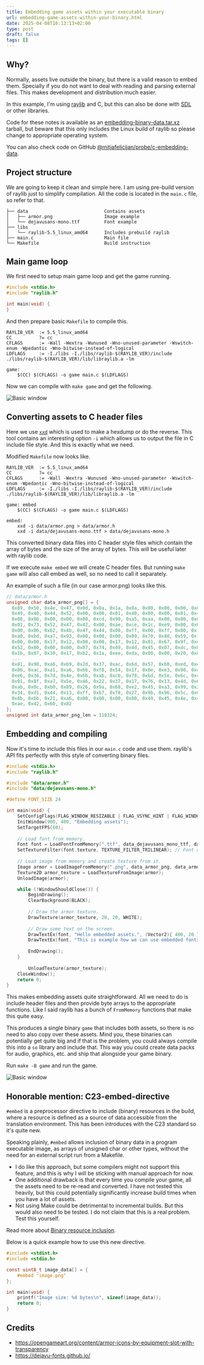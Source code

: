 ```yaml
---
title: Embedding game assets within your executable binary
url: embedding-game-assets-within-your-binary.html
date: 2025-04-08T16:13:13+02:00
type: post
draft: false
tags: []
---
```


## Why?

Normally, assets live outside the binary, but there is a valid reason to embed
them. Specially if you do not want to deal with reading and parsing external
files. This makes development and distribution much easier.

In this example, I'm using [raylib](https://github.com/raysan5/raylib) and C,
but this can also be done with [SDL](https://github.com/libsdl-org/SDL) or
other libraries.

Code for these notes is available as an
[embedding-binary-data.tar.xz](/assets/notes/embedding-binary-data.tar.xz)
tarball, but beware that this only includes the Linux build of raylib so please
change to appropriate operating system.

You can also check code on GitHub
[@mitjafelicijan/probe/c-embedding-data](https://github.com/mitjafelicijan/probe/tree/master/c-embedding-data).

## Project structure

We are going to keep it clean and simple here. I am using pre-build version of
raylib just to simplify compilation. All the code is located in the `main.c`
file, so refer to that.

```
├── data                            Contains assets
│   ├── armor.png                   Image example
│   └── dejavusans-mono.ttf         Font example
├── libs
│   └── raylib-5.5_linux_amd64      Includes prebuild raylib
├── main.c                          Main file
└── Makefile                        Build instruction
```

## Main game loop

We first need to setup main game loop and get the game running.

```c
#include <stdio.h>
#include "raylib.h"

int main(void) {
}
```

And then prepare basic `Makefile` to compile this.

```make
RAYLIB_VER  := 5.5_linux_amd64
CC          ?= cc
CFLAGS      := -Wall -Wextra -Wunused -Wno-unused-parameter -Wswitch-enum -Wpedantic -Wno-bitwise-instead-of-logical
LDFLAGS     := -I./libs -I./libs/raylib-$(RAYLIB_VER)/include ./libs/raylib-$(RAYLIB_VER)/lib/libraylib.a -lm

game:
	$(CC) $(CFLAGS) -o game main.c $(LDFLAGS)
```

Now we can compile with `make game` and get the following.

![Basic window](/assets/notes/embedding-window.png)

## Converting assets to C header files

Here we use [`xxd`](https://linux.die.net/man/1/xxd) which is used to make a
hexdump or do the reverse. This tool contains an interesting option `-i` which
allows us to output the file in C include file style. And this is exactly what
we need.

Modified `Makefile` now looks like.

```make
RAYLIB_VER  := 5.5_linux_amd64
CC          ?= cc
CFLAGS      := -Wall -Wextra -Wunused -Wno-unused-parameter -Wswitch-enum -Wpedantic -Wno-bitwise-instead-of-logical
LDFLAGS     := -I./libs -I./libs/raylib-$(RAYLIB_VER)/include ./libs/raylib-$(RAYLIB_VER)/lib/libraylib.a -lm

game: embed
	$(CC) $(CFLAGS) -o game main.c $(LDFLAGS)

embed:
	xxd -i data/armor.png > data/armor.h
	xxd -i data/dejavusans-mono.ttf > data/dejavusans-mono.h
```

This converted binary data files into C header style files which contain the
array of bytes and the size of the array of bytes. This will be useful later
with raylib code.

If we execute `make embed` we will create C header files. But running `make
game` will also call embed as well, so no need to call it separately.

An example of such a file (in our case armor.png) looks like this.

```c
// data/armor.h
unsigned char data_armor_png[] = {
  0x89, 0x50, 0x4e, 0x47, 0x0d, 0x0a, 0x1a, 0x0a, 0x00, 0x00, 0x00, 0x0d,
  0x49, 0x48, 0x44, 0x52, 0x00, 0x00, 0x01, 0x40, 0x00, 0x00, 0x01, 0x40,
  0x08, 0x06, 0x00, 0x00, 0x00, 0xcd, 0x90, 0xa5, 0xaa, 0x00, 0x00, 0x00,
  0x01, 0x73, 0x52, 0x47, 0x42, 0x00, 0xae, 0xce, 0x1c, 0xe9, 0x00, 0x00,
  0x00, 0x06, 0x62, 0x4b, 0x47, 0x44, 0x00, 0xff, 0x00, 0xff, 0x00, 0xff,
  0xa0, 0xbd, 0xa7, 0x93, 0x00, 0x00, 0x00, 0x09, 0x70, 0x48, 0x59, 0x73,
  0x00, 0x00, 0x17, 0x12, 0x00, 0x00, 0x17, 0x12, 0x01, 0x67, 0x9f, 0xd2,
  0x52, 0x00, 0x00, 0x00, 0x07, 0x74, 0x49, 0x4d, 0x45, 0x07, 0xdc, 0x0c,
  0x1b, 0x07, 0x30, 0x17, 0xb2, 0x1a, 0xee, 0xda, 0x00, 0x00, 0x20, 0x00,
  ...
  0x81, 0x98, 0xa6, 0xb9, 0x2d, 0x37, 0xac, 0x6d, 0x57, 0xb0, 0xed, 0xea,
  0x86, 0xac, 0xa1, 0xa6, 0x6b, 0xf8, 0x54, 0x1f, 0x8e, 0xe3, 0x90, 0xcb,
  0xe6, 0x36, 0x7d, 0x4e, 0x6b, 0xab, 0xcb, 0x78, 0xbd, 0x5e, 0x6c, 0xc7,
  0x01, 0x8f, 0xa7, 0x5e, 0x46, 0x22, 0x37, 0x17, 0x76, 0x13, 0x4d, 0x6c,
  0xab, 0x0c, 0xb0, 0x89, 0x26, 0x9a, 0x68, 0xe2, 0x45, 0xa3, 0x99, 0x2b,
  0x34, 0xd1, 0x44, 0x13, 0xff, 0xb7, 0xf8, 0x27, 0x9b, 0x96, 0x5c, 0x0d,
  0x8b, 0xbb, 0x21, 0xa6, 0x00, 0x00, 0x00, 0x00, 0x49, 0x45, 0x4e, 0x44,
  0xae, 0x42, 0x60, 0x82
};
unsigned int data_armor_png_len = 118324;
```

## Embedding and compiling

Now it's time to include this files in our `main.c` code and use them. raylib's
API fits perfectly with this style of converting binary files.

```c
#include <stdio.h>
#include "raylib.h"

#include "data/armor.h"
#include "data/dejavusans-mono.h"

#define FONT_SIZE 24

int main(void) {
	SetConfigFlags(FLAG_WINDOW_RESIZABLE | FLAG_VSYNC_HINT | FLAG_WINDOW_HIGHDPI);
	InitWindow(900, 400, "Embedding assets");
	SetTargetFPS(60);
	
	// Load font from memory.
	Font font = LoadFontFromMemory(".ttf", data_dejavusans_mono_ttf, data_dejavusans_mono_ttf_len, FONT_SIZE, NULL, 0);
	SetTextureFilter(font.texture, TEXTURE_FILTER_TRILINEAR); // Font antialising.
	
	// Load image from memory and create texture from it.
	Image armor = LoadImageFromMemory(".png", data_armor_png, data_armor_png_len);
	Texture2D armor_texture = LoadTextureFromImage(armor);
	UnloadImage(armor);

	while (!WindowShouldClose()) {
		BeginDrawing();
		ClearBackground(BLACK);
		
		// Draw the armor texture.
		DrawTexture(armor_texture, 20, 20, WHITE);
		
		// Draw some text on the screen.
		DrawTextEx(font, "Hello embedded assets.", (Vector2){ 400, 20 }, FONT_SIZE, 0, WHITE);
		DrawTextEx(font, "This is example how we can use embedded fonts.", (Vector2){ 400, 50 }, FONT_SIZE - 4, 0, WHITE);
		
		EndDrawing();
	}
        
        UnloadTexture(armor_texture);
	CloseWindow();
	return 0;
}
```

This makes embedding assets quite straightforward. All we need to do is include
header files and then provide byte arrays to the appropriate functions. Like I
said raylib has a bunch of `FromMemory` functions that make this quite easy.

This produces a single binary `game` that includes both assets, so there is no
need to also copy over these assets. Mind you, these binaries can potentially
get quite big and if that is the problem, you could always compile this into a
`so` library and include that. This way you could create data packs for audio,
graphics, etc. and ship that alongside your game binary.

Run `make -B game` and run the game.

![Basic window](/assets/notes/embedding-assets.png)

## Honorable mention: C23-embed-directive

`#embed` is a preprocessor directive to include (binary) resources in the
build, where a resource is defined as a source of data accessible from the
translation environment. This has been introduces with the C23 standard so it's
quite new.

Speaking plainly, `#embed` allows inclusion of binary data in a program
executable image, as arrays of unsigned char or other types, without the need
for an external script run from a Makefile.

- I do like this approach, but some compilers might not support this feature,
  and this is why I will be sticking with manual approach for now.
- One additional drawback is that every time you compile your game, all the
  assets need to be re-read and converted. I have not tested this heavily, but
  this could potentially significantly increase build times when you have a lot
  of assets.
- Not using Make could be detrimental to incremental builds. But this would
  also need to be tested. I do not claim that this is a real problem. Test this
  yourself.

Read more about [Binary resource
inclusion](https://en.cppreference.com/w/c/preprocessor/embed).

Below is a quick example how to use this new directive.

```c
#include <stdint.h>
#include <stdio.h>

const uint8_t image_data[] = {
    #embed "image.png"
};

int main(void) {
    printf("Image size: %d bytes\n", sizeof(image_data));
    return 0;
}
```

## Credits

- https://opengameart.org/content/armor-icons-by-equipment-slot-with-transparency
- https://dejavu-fonts.github.io/
